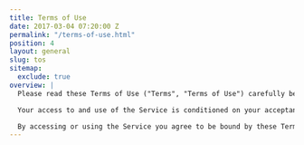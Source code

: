 ```yaml
---
title: Terms of Use
date: 2017-03-04 07:20:00 Z
permalink: "/terms-of-use.html"
position: 4
layout: general
slug: tos
sitemap:
  exclude: true
overview: |
  Please read these Terms of Use ("Terms", "Terms of Use") carefully before using the {{ site.url }} website (the "Service") operated by {{ site.title }} ("we", "us", or "our").

  Your access to and use of the Service is conditioned on your acceptance of and compliance with these Terms. These Terms apply to all visitors, users and others who access or use the Service. By accessing or using the Service you agree to be bound by these Terms. If you disagree with any part of the terms then you may not access the Service.

  By accessing or using the Service you agree to be bound by these Terms. If you disagree with any part of the terms then you may not access the Service.
---
```

